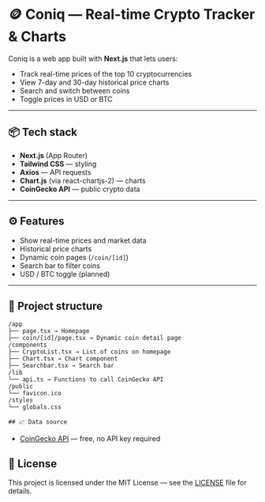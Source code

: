 # 🪙 Coniq — Real-time Crypto Tracker & Charts

Coniq is a web app built with **Next.js** that lets users:

- Track real-time prices of the top 10 cryptocurrencies
- View 7-day and 30-day historical price charts
- Search and switch between coins
- Toggle prices in USD or BTC

---

## 📦 Tech stack

- **Next.js** (App Router)
- **Tailwind CSS** — styling
- **Axios** — API requests
- **Chart.js** (via react-chartjs-2) — charts
- **CoinGecko API** — public crypto data

---

## ⚙️ Features

- Show real-time prices and market data
- Historical price charts
- Dynamic coin pages (`/coin/[id]`)
- Search bar to filter coins
- USD / BTC toggle (planned)

---

## 📂 Project structure

```
/app
├── page.tsx → Homepage
├── coin/[id]/page.tsx → Dynamic coin detail page
/components
├── CryptoList.tsx → List of coins on homepage
├── Chart.tsx → Chart component
├── Searchbar.tsx → Search bar
/lib
└── api.ts → Functions to call CoinGecko API
/public
└── favicon.ico
/styles
└── globals.css

## 📈 Data source
```

- [CoinGecko API](https://www.coingecko.com/en/api) — free, no API key required

## 📄 License

This project is licensed under the MIT License — see the [LICENSE](LICENSE) file for details.
